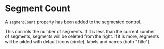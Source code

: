 # Segment Count

A `segmentCount` property has been added to the segmented control.

This controls the number of segments. If it is less than the current number of segments,
segments will be deleted from the right. If it is more, segments will be added with default
icons (circle), labels and names (both "Title").